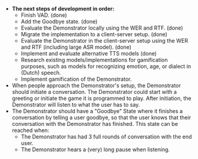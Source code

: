 - **The next steps of development in order:**
  - Finish VAD. (done)
  - Add the Goodbye state. (done)
  - Evaluate the Demonstrator locally using the WER and RTF. (done)
  - Migrate the implementation to a client-server setup. (done)
  - Evaluate the Demonstrator in the client-server setup using the WER and RTF (including large ASR model). (done)
  - Implement and evaluate alternative TTS models (done)
  - Research existing models/implementations for gamification purposes, such as models for recognizing emotion, age, or dialect in (Dutch) speech.
  - Implement gamification of the Demonstrator.
- When people approach the Demonstrator's setup, the Demonstrator should initiate a conversation. The Demonstrator could start with a greeting or initiate the game it is programmed to play. After initiation, the Demonstrator will listen to what the user has to say.
- The Demonstrator should have a "Goodbye" State where it finishes a conversation by telling a user goodbye, so that the user knows that their conversation with the Demonstrator has finished. This state can be reached when:
  - The Demonstrator has had 3 full rounds of conversation with the end user.
  - The Demonstrator hears a (very) long pause when listening.